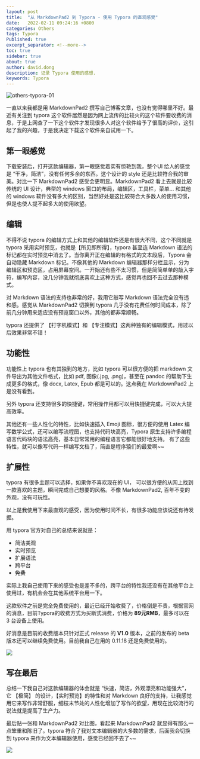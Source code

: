 ```yaml
---
layout: post
title:  "从 MarkdownPad2 到 Typora - 使用 Typora 的直观感受"
date:   2022-02-11 09:24:16 +0800
categories: Others
tags: Typora
Published: true
excerpt_separator: <!--more-->
toc: true
sidebar: true
about: true
author: david.dong
description: 记录 Typora 使用的感想. 
keywords: Typora
---
```

<img src="{{site.baseurl}}\assets\image\others-typora-01.jpeg" alt="others-typora-01" style="zoom:100%;" />

一直以来我都是用 MarkdownPad2 撰写自己博客文章，也没有觉得哪里不好。最近有关注到 typora 这个软件居然是因为网上流传的比较火的这个软件要收费的消息，于是上网查了一下这个软件才发现很多人对这个软件给予了很高的评价，这引起了我的兴趣，于是我决定下载这个软件亲自试用一下。<!--more-->



## 第一眼感觉

下载安装后，打开这款编辑器，第一眼感觉着实有惊艳到我，整个UI 给人的感觉是 “干净，简洁”，没有任何多余的东西。这个设计的 style 还是比较符合我的审美。对比一下 MarkdownPad2 感受会更明显。MarkdownPad2 看上去就是比较传统的 UI 设计，典型的 windows 窗口的布局，编辑区，工具栏，菜单... 和其他的 windows 软件没有多大的区别，当然好处是这比较符合大多数人的使用习惯，但是也使人提不起多大的使用欲望。



## 编辑

不得不说 typora 的编辑方式上和其他的编辑软件还是有很大不同，这个不同就是 typora 采用实时预览，也就是【所见即所得】，typora 甚至连 Markdown 语法的标记都在实时预览中消去了。当你离开正在编辑的有格式的文本段后，Typora 会自动隐藏 Markdown 标记。不像其他的 Markdown 编辑器那样分栏显示，分为编辑区和预览区，占用屏幕空间。一开始还有些不太习惯，但是简简单单的敲入字符，编写内容，没几分钟我就彻底喜欢上这种方式，感觉再也回不去过去那种模式。

对 Markdown 语法的支持也非常的好，我用它敲写 Markdown 语法完全没有违和感。感觉从 MarkdownPad2 切换到 typora 几乎没有花费任何时间成本，除了前几分钟用来适应没有预览窗口以外，其他的都非常顺畅。

typora 还提供了 【打字机模式】和 【专注模式】这两种独有的编辑模式，用过以后效果非常不错！

## 功能性

功能性上 typora 也有其独到的地方，比如 typora 可以很方便的把 markdown 文件导出为其他文件格式，比如 pdf, 图像(.jpg, .png)，甚至在 pandoc 的帮助下生成更多的格式，像 docx, Latex, Epub 都是可以的。这点我在 MarkdownPad2 上是没有看到。

另外 typora 还支持很多的快捷键，常用操作用都可以用快捷键完成，可以大大提高效率。

其他还有一些人性化的特性，比如快速插入 Emoji 图标，很方便的使用 Latex 编写数学公式，还可以编写流程图，也支持代码块高亮，Typora 原生支持许多编程语言代码块的语法高亮，基本日常常用的编程语言它都能很好地支持。 有了这些特性，就可以像写代码一样编写文档了，简直是程序猿们的最爱啊~~

## 扩展性

typora 有很多主题可以选择，如果你不喜欢现在的 UI， 可以很方便的从网上找到一款喜欢的主题，瞬间完成自己想要的风格。不像 MarkdownPad2, 百年不变的外观，没有可玩性。



以上是我使用下来最直观的感受，因为使用时间不长，有很多功能应该说还有待发掘。

用 typora 官方对自己的总结来说就是：

+ 简洁美观
+ 实时预览
+ 扩展语法
+ 跨平台
+ ~~免费~~

实际上我自己使用下来的感受也是差不多的，跨平台的特性我还没有在其他平台上使用过，有机会会在其他系统平台用一下。

这款软件之前是完全免费使用的，最近已经开始收费了，价格倒是不贵，根据官网的消息，目前Typora的收费方式为买断式消费，价格为 **89元RMB**，最多可以在 3 台设备上使用。

好消息是目前的收费版本只针对正式 release 的 **V1.0** 版本，之前的发布的 beta 版本还可以继续免费使用。目前我自己在用的 0.11.18 还是免费使用的。

![]({{site.baseurl}}\assets\image\others-typora-02.jpeg)



## 写在最后

总结一下我自己对这款编辑器的体会就是 “快速，简洁，外观漂亮和功能强大”，它 【极简】 的设计，【实时预览】的特性和对 Markdown 良好的支持，让我感觉用它来写作非常舒服，细枝末节处的人性化增加了写作的欲望，用现在比较流行的说法就是提高了生产力。

最后贴一张和 MarkdownPad2 对比图，看起来 MarkdownPad2 就显得有那么一点笨重和陈旧了。typora 符合了我对文本编辑器的大多数的需求，后面我会切换到 typora 来作为文本编辑器使用，感觉已经回不去了~~



![]({{site.baseurl}}\assets\image\others-typora-03.png)



